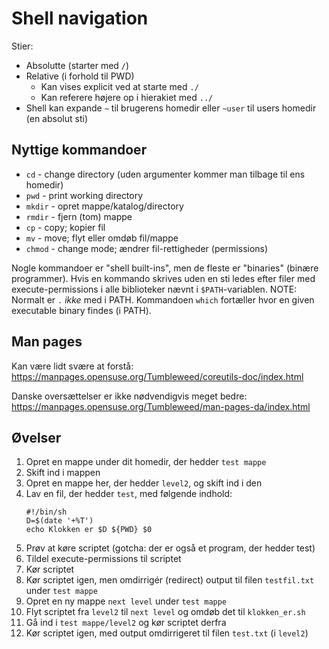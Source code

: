 # Shell navigation

Stier:
- Absolutte (starter med `/`)
- Relative (i forhold til PWD)
    - Kan vises explicit ved at starte med `./`
    - Kan referere højere op i hierakiet med `../`
- Shell kan expande `~` til brugerens homedir eller `~user` til users homedir (en absolut sti)

## Nyttige kommandoer

- `cd` - change directory (uden argumenter kommer man tilbage til ens homedir)
- `pwd` - print working directory
- `mkdir` - opret mappe/katalog/directory
- `rmdir` - fjern (tom) mappe
- `cp` - copy; kopier fil
- `mv` - move; flyt eller omdøb fil/mappe
- `chmod` - change mode; ændrer fil-rettigheder (permissions)

Nogle kommandoer er "shell built-ins", men de fleste er "binaries" (binære programmer).
Hvis en kommando skrives uden en sti ledes efter filer med execute-permissions i alle
biblioteker nævnt i `$PATH`-variablen. NOTE: Normalt er `.` _ikke_ med i PATH.
Kommandoen `which` fortæller hvor en given executable binary findes (i PATH).

## Man pages

Kan være lidt svære at forstå:
https://manpages.opensuse.org/Tumbleweed/coreutils-doc/index.html

Danske oversættelser er ikke nødvendigvis meget bedre:
https://manpages.opensuse.org/Tumbleweed/man-pages-da/index.html

## Øvelser

1. Opret en mappe under dit homedir, der hedder `test mappe`
1. Skift ind i mappen
1. Opret en mappe her, der hedder `level2`, og skift ind i den
1. Lav en fil, der hedder `test`, med følgende indhold:
    ```
    #!/bin/sh
    D=$(date '+%T')
    echo Klokken er $D ${PWD} $0
    ```
1. Prøv at køre scriptet (gotcha: der er også et program, der hedder test)
1. Tildel execute-permissions til scriptet
1. Kør scriptet
1. Kør scriptet igen, men omdirrigér (redirect) output til filen `testfil.txt` under `test mappe`
1. Opret en ny mappe `next level` under `test mappe`
1. Flyt scriptet fra `level2` til `next level` og omdøb det til `klokken_er.sh`
1. Gå ind i `test mappe/level2` og kør scriptet derfra
1. Kør scriptet igen, med output omdirrigeret til filen `test.txt` (i `level2`)
